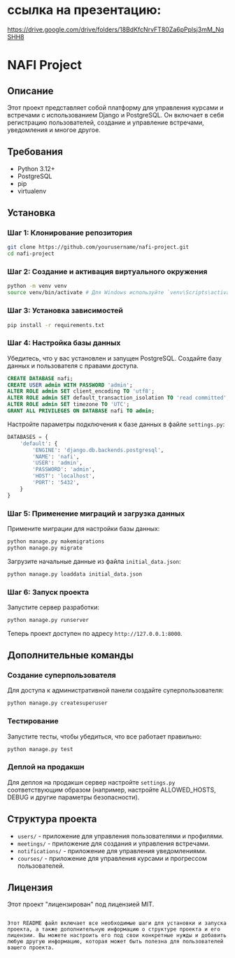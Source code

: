 # ссылка на презентацию:
https://drive.google.com/drive/folders/18BdKfcNrvFT80Za6pPplsj3mM_NqSHH8

# NAFI Project

## Описание

Этот проект представляет собой платформу для управления курсами и встречами с использованием Django и PostgreSQL. Он включает в себя регистрацию пользователей, создание и управление встречами, уведомления и многое другое.

## Требования

- Python 3.12+
- PostgreSQL
- pip
- virtualenv

## Установка

### Шаг 1: Клонирование репозитория

```bash
git clone https://github.com/yourusername/nafi-project.git
cd nafi-project
```

### Шаг 2: Создание и активация виртуального окружения

```bash
python -m venv venv
source venv/bin/activate # Для Windows используйте `venv\Scripts\activate`
```

### Шаг 3: Установка зависимостей

```bash
pip install -r requirements.txt
```

### Шаг 4: Настройка базы данных

Убедитесь, что у вас установлен и запущен PostgreSQL. Создайте базу данных и пользователя с правами доступа.

```sql
CREATE DATABASE nafi;
CREATE USER admin WITH PASSWORD 'admin';
ALTER ROLE admin SET client_encoding TO 'utf8';
ALTER ROLE admin SET default_transaction_isolation TO 'read committed';
ALTER ROLE admin SET timezone TO 'UTC';
GRANT ALL PRIVILEGES ON DATABASE nafi TO admin;
```

Настройте параметры подключения к базе данных в файле `settings.py`:

```python
DATABASES = {
    'default': {
        'ENGINE': 'django.db.backends.postgresql',
        'NAME': 'nafi',
        'USER': 'admin',
        'PASSWORD': 'admin',
        'HOST': 'localhost',
        'PORT': '5432',
    }
}
```

### Шаг 5: Применение миграций и загрузка данных

Примените миграции для настройки базы данных:

```bash
python manage.py makemigrations
python manage.py migrate
```

Загрузите начальные данные из файла `initial_data.json`:

```bash
python manage.py loaddata initial_data.json
```

### Шаг 6: Запуск проекта

Запустите сервер разработки:

```bash
python manage.py runserver
```

Теперь проект доступен по адресу `http://127.0.0.1:8000`.

## Дополнительные команды

### Создание суперпользователя

Для доступа к административной панели создайте суперпользователя:

```bash
python manage.py createsuperuser
```

### Тестирование

Запустите тесты, чтобы убедиться, что все работает правильно:

```bash
python manage.py test
```

### Деплой на продакшн

Для деплоя на продакшн сервер настройте `settings.py` соответствующим образом (например, настройте ALLOWED_HOSTS, DEBUG и другие параметры безопасности).

## Структура проекта

- `users/` - приложение для управления пользователями и профилями.
- `meetings/` - приложение для создания и управления встречами.
- `notifications/` - приложение для управления уведомлениями.
- `courses/` - приложение для управления курсами и прогрессом пользователей.

## Лицензия

Этот проект "лицензирован" под лицензией MIT.

```

Этот README файл включает все необходимые шаги для установки и запуска проекта, а также дополнительную информацию о структуре проекта и его лицензии. Вы можете настроить его под свои конкретные нужды и добавить любую другую информацию, которая может быть полезна для пользователей вашего проекта.
```
